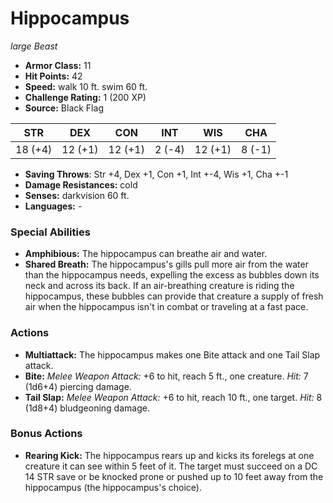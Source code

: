 # Hippocampus

*large* *Beast*

- **Armor Class:** 11
- **Hit Points:** 42 
- **Speed:** walk 10 ft. swim 60 ft.
- **Challenge Rating:** 1 (200 XP)
- **Source:** Black Flag

| STR | DEX | CON | INT | WIS | CHA |
| --- | --- | --- | --- | --- | --- |
| 18 (+4) | 12 (+1) | 12 (+1) | 2 (-4) | 12 (+1) | 8 (-1) |

- **Saving Throws**: Str +4, Dex +1, Con +1, Int +-4, Wis +1, Cha +-1
- **Damage Resistances:** cold
- **Senses:** darkvision 60 ft.
- **Languages:** -

### Special Abilities

- **Amphibious:** The hippocampus can breathe air and water.
- **Shared Breath:** The hippocampus's gills pull more air from the water than the hippocampus needs, expelling the excess as bubbles down its neck and across its back. If an air-breathing creature is riding the hippocampus, these bubbles can provide that creature a supply of fresh air when the hippocampus isn't in combat or traveling at a fast pace.

### Actions

- **Multiattack:** The hippocampus makes one Bite attack and one Tail Slap attack.
- **Bite:** _Melee Weapon Attack:_ +6 to hit, reach 5 ft., one creature. _Hit:_ 7 (1d6+4) piercing damage.
- **Tail Slap:** _Melee Weapon Attack:_ +6 to hit, reach 10 ft., one target. _Hit:_ 8 (1d8+4) bludgeoning damage.

### Bonus Actions

- **Rearing Kick:** The hippocampus rears up and kicks its forelegs at one creature it can see within 5 feet of it. The target must succeed on a DC 14 STR save or be knocked prone or pushed up to 10 feet away from the hippocampus (the hippocampus's choice).
